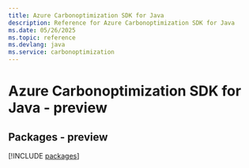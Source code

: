 ```yaml
---
title: Azure Carbonoptimization SDK for Java
description: Reference for Azure Carbonoptimization SDK for Java
ms.date: 05/26/2025
ms.topic: reference
ms.devlang: java
ms.service: carbonoptimization
---
```

# Azure Carbonoptimization SDK for Java - preview
## Packages - preview
[!INCLUDE [packages](carbonoptimization-index.md)]